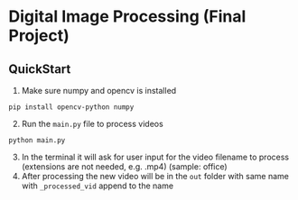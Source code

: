 # Digital Image Processing (Final Project)

## QuickStart
1. Make sure numpy and opencv is installed
```shell
pip install opencv-python numpy
```
2. Run the `main.py` file to process videos
```shell
python main.py
```
3. In the terminal it will ask for user input for the video filename to process (extensions are not needed, e.g. .mp4) (sample: office)
4. After processing the new video will be in the `out` folder with same name with `_processed_vid` append to the name